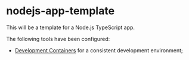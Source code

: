 # nodejs-app-template

This will be a template for a Node.js TypeScript app.

The following tools have been configured:

- [Development Containers](https://containers.dev) for a consistent development environment;